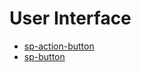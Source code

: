 # User Interface

* [sp-action-button](/uxp/reference-spectrum/User%20Interface/sp-action-button/)
* [sp-button](/uxp/reference-spectrum/User%20Interface/sp-button/)
